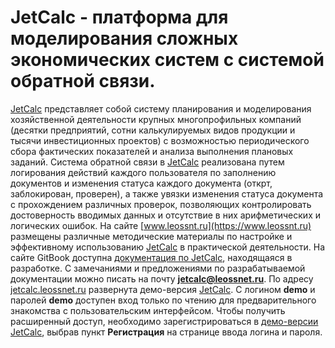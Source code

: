 # JetCalc - платформа для моделирования сложных экономических систем с системой обратной связи. 
[JetCalc](https://www.leossnt.ru) представляет собой систему планирования и моделирования хозяйственной деятельности крупных многопрофильных компаний (десятки предприятий, сотни калькулируемых видов продукции и тысячи инвестиционных проектов) с возможностью периодического сбора фактических показателей и анализа выполнения плановых заданий. 
Система обратной связи в [JetCalc](https://www.leossnt.ru) реализована путем  логирования действий каждого пользователя по заполнению  документов и изменения статуса каждого документа (открт, заблокирован, проверен), а также увязки изменения статуса документа с прохождением различных проверок, позволяющих контролировать достоверность вводимых данных и отсутствие в них арифметических и логических ошибок. 
На сайте [www.leossnt.ru](https://www.leossnt.ru) размещены различные методические материалы по настройке и эффективному использованию [JetCalc](https://www.leossnt.ru) в практической деятельности. 
На сайте GitBook доступна [документация по JetCalc](https://leossnet.gitbooks.io/nachalo-raboti-v-jetcalc), находящаяся в разработке. С замечаниями и предложениями по разрабатываемой документации можно писать на почту **jetcalc@leossnet.ru**. 
По адресу [jetcalc.leossnet.ru](https://jetcalc.leossnet.ru) развернута демо-версия [JetCalc](https://www.leossnt.ru). С логином  **demo** и паролей **demo** доступен вход только по чтению для предварительного знакомства с пользовательским интерфейсом. Чтобы получить расширенный доступ, необходимо зарегистрироваться в [демо-версии JetCalc](https://jetcalc.leossnet.ru), выбрав пункт **Регистрация** на странице ввода логина и пароля.